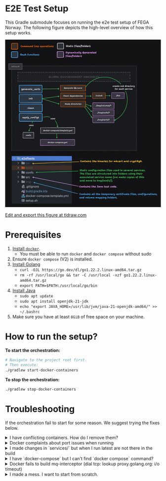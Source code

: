 # E2E Test Setup

This Gradle submodule focuses on running the e2e test setup of
FEGA Norway. The following figure depicts the high-level overview
of how this setup works.

![FEGA Norway E2E Test Setup Module](figure-1.png)

[Edit and export this figure at tldraw.com](https://www.tldraw.com/r/hQuNVXYht2-H6QRZcMh28?v=-3234,-969,4361,2023&p=page)

# Prerequisites

1. [Install `docker`](https://docs.docker.com/engine/install/ubuntu/).
   - You must be able to run `docker` and `docker compose` without sudo
2. Ensure `docker compose` (V2) is installed.
3. [Install Golang](https://go.dev/doc/install)
   - `curl -OJL https://go.dev/dl/go1.22.2.linux-amd64.tar.gz`
   - `rm -rf /usr/local/go && tar -C /usr/local -xzf go1.22.2.linux-amd64.tar.gz`
   - `export PATH=$PATH:/usr/local/go/bin`
4. [Install Java](https://www.java.com/en/download/help/download_options.html)
   - `sudo apt update`
   - `sudo apt install openjdk-21-jdk`
   - `echo "export JAVA_HOME=/usr/lib/jvm/java-21-openjdk-amd64/" >> ~/.bashrc`
5. Make sure you have at least `8GiB` of free space on your machine.
 
# How to run the setup?

**To start the orchestration:**
```bash
# Navigate to the project root first.
# Then execute:
./gradlew start-docker-containers
```

**To stop the orchestration:**
```bash
./gradlew stop-docker-containers
```

# Troubleshooting

If the orchestration fail to start for some reason. We suggest trying the fixes below.

<details>
  <summary>I have conflicting containers. How do I remove them?</summary>

If for some reason it complaints about conflicting container
names, we suggest you manually remove those.

```bash
docker rm tsd db mq proxy interceptor postgres ingest verify finalize mapper doa cegamq cegaauth
```
</details>

<details>
  <summary>Docker complaints about port issues when running</summary>

The following ports **must** be free when running the setup.
`5432 5672 5433 80 5673 15672 25672` if any other service is
running please make sure you stop them.

```bash
lsof -ti:5432 -ti:5672 -ti:5433 -ti:80 -ti:5673 -ti:15672 -ti:25672 | xargs kill -9
```
</details>

<details>
  <summary>I made changes in `services/` but when I run latest are not there in the build</summary>

Try removing the stale images.

```bash
docker rmi tsd-proxy:latest tsd-api-mock:latest mq-interceptor:latest --force
```
</details>

<details>
  <summary>I have `docker-compose` but I can't find `docker compose` command?</summary>

In some cases, particularly on older Ubuntu distributions, you might find that you have `docker-compose` (V2) installed but not the `docker compose` subcommand. To resolve this, first ensure you have Compose V2 and then, you can create a symbolic link in the `cli-plugins` directory by executing the following commands:

```bash
mkdir -p ~/.docker/cli-plugins
ln -sfn /usr/local/bin/docker-compose ~/.docker/cli-plugins/docker-compose
```

For migration guidance to Docker Compose, visit [migrate to docker compose](https://docs.docker.com/compose/migrate/). Also, for further discussions and troubleshooting, refer to the GitHub issue at https://github.com/docker/compose/issues/8630.
</details>

<details>
  <summary>Docker fails to build mq-interceptor (dial tcp: lookup proxy.golang.org: i/o timeout) </summary>

Do a docker daemon restart.

```bash
sudo systemctl restart docker
```
</details>

<details>
  <summary>I made a mess. I want to start from scratch.</summary>

First, clean the e2eTests directory and all the submodules.

```bash
sudo rm -rf e2eTests/tmp e2eTests/bin docker-compose.yml &&
./gradlew clean
```

And then let's prune the docker system and restarts the docker daemon.

```bash
docker stop $(docker ps -aq) && \
docker rm $(docker ps -aq) && \
docker rmi tsd-proxy:latest tsd-api-mock:latest mq-interceptor:latest --force && \
lsof -ti:5432 -ti:5672 -ti:5433 -ti:80 -ti:5673 -ti:15672 -ti:25672 | xargs kill -9 \
echo 'y' | docker system prune &&
sudo systemctl restart docker
```
</details>
